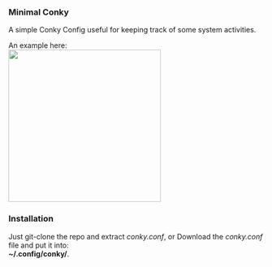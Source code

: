 ### Minimal Conky

A simple Conky Config useful for keeping track of some system activities. 

An example here: <br>
<img src="https://i.ibb.co/0BymHzX/bella.png" width="300"> <br>

### Installation
Just git-clone the repo and extract *conky.conf*, or Download the *conky.conf* file and put it into: <br>
**~/.config/conky/**.
